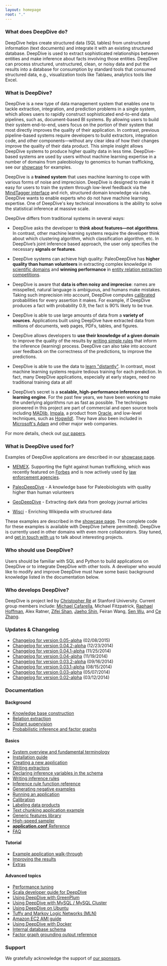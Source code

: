 ```yaml
---
layout: homepage
root: "."
---
```


### What does DeepDive do?

DeepDive helps create structured data (SQL tables) from unstructured
information (text documents) and integrate it with an existing
structured database. DeepDive is used to extract sophisticated
relationships between entities and make inference about facts
involving those entities. DeepDive can process structured,
unstructured, clean, or noisy data and put the results into a database
for consumption by standard tools that consumed structured data, e.g.,
visualization tools like Tablaeu, analytics tools like Excel.

### What is DeepDive?

DeepDive is a new type of data management system that enables one to
tackle extraction, integration, and prediction problems in a single
system, which allows users to rapidly construct sophisticated
end-to-end data pipelines, such as, document-based BI systems. By
allowing users to build their system end-to-end, users focus on the
portion of their system that most directly improves the quality of
their application. In contrast, previous pipeline-based systems
require developers to build extractors, integration code, and other
components&mdash;without any clear idea of how their changes improve
the quality of their data product. This simple insight allows DeepDive
systems to produce higher quality data in less time. DeepDive-based
systems are used by users without machine learning expertise in a
number of domains from paleobiology to genomics to human trafficking,
see our [showcase](doc/showcase/apps.html) for examples.

DeepDive is a **trained system** that uses machine learning to cope
with various forms of noise and imprecision. DeepDive is designed to
make it easy for users to train the system through low-level feedback
via the [MindTagger interface](doc/basics/labeling.html) and rich,
structured domain knowledge via rules. DeepDive wants to enable
experts who do not have machine learning expertise. One of DeepDive's
key technical innovations is the ability to solve the statistical
inference at massive scale.

DeepDive differs from traditional systems in several ways:

- DeepDive asks the developer to **think about features—not algorithms**.
  In contrast, other machine learning systems require the developer
  think about which clustering algorithm, which classification algorithm, etc.
  In DeepDive’s joint inference based approach, the user only specifies
  the necessary **signals or features**. 
- DeepDive systems can achieve high quality: PaleoDeepDive has **higher quality than human volunteers** in extracting complex knowledge in 
  [scientific domains](http://www.plosone.org/article/info:doi/10.1371/journal.pone.0113523) and  **winning performance** in 
  [entity relation extraction competitions](http://i.stanford.edu/hazy/papers/2014kbp-systemdescription.pdf). 
  
- DeepDive is aware that **data is often noisy and imprecise**: names
  are misspelled, natural language is ambiguous, and humans make
  mistakes. Taking such imprecision into account, DeepDive computes
  [calibrated](doc/basics/calibration.html) probabilities for every
  assertion it makes. For example, if DeepDive produces a fact with
  probability 0.9, the fact is 90% likely to be true.

- DeepDive is
  able to use large amounts of data from a **variety of sources**.
  Applications built using DeepDive have extracted data from millions
  of documents, web pages, PDFs, tables, and figures.

- DeepDive
  allows developers to **use their knowledge of a given domain** to
  improve the quality of the results by [writing simple
  rules](doc/basics/inference_rules.html) that inform the inference
  (learning) process.  DeepDive can also take into account user
  feedback on the correctness of the predictions, to improve the
  predictions.

- DeepDive is able to use the data to [learn
  "distantly"](doc/general/distant_supervision.html). In contrast,
  most machine learning systems require tedious training for each
  prediction. In fact, many DeepDive applications, especially at early
  stages, need no traditional training data at all!

- DeepDive’s
  secret is a **scalable, high-performance inference and learning
  engine**. For the past few years, we have been working to make the
  underlying algorithms run as fast as possible. The techniques
  pioneered in this project are part of commercial and open source
  tools including [MADlib](http://madlib.net/),
  [Impala](http://www.cloudera.com/content/cloudera/en/products-and-services/cdh/impala.html),
  a product from
  [Oracle](https://blogs.oracle.com/R/entry/low_rank_matrix_factorization_in),
  and low-level techniques, such as
  [Hogwild!](http://i.stanford.edu/hazy/papers/hogwild-nips.pdf). They
  have also been included in [Microsoft's
  Adam](http://www.wired.com/2014/07/microsoft-adam/) and other major
  web companies.

For more details, check out [our papers](doc/papers.html).


### What is DeepDive used for?

Examples of DeepDive applications are described in our [showcase page](doc/showcase/apps.html).

- [MEMEX](doc/showcase/apps.html#memex). Supporting the fight against human trafficking, which was recently featured on [Forbes](http://www.forbes.com/sites/thomasbrewster/2015/04/17/darpa-nasa-and-partners-show-off-memex/) and is now actively used by [law enforcement agencies](http://humantraffickingcenter.org/posts-by-htc-associates/memex-helps-find-human-trafficking-cases-online/). 

- [PaleoDeepDive](https://www.youtube.com/watch?v=Cj2-dQ2nwoY) - A knowledge base for Paleobiologists with quality higher than human volunteers

- [GeoDeepDive](https://www.youtube.com/watch?v=X8uhs28O3eA) - Extracting dark data from geology journal articles

- [Wisci](https://www.youtube.com/watch?v=Q1IpE9_pBu4) - Enriching Wikipedia with structured data

These examples are described in the [showcase
page](doc/showcase/apps.html).  The complete code for these examples
is available with DeepDive (where permitted). DeepDive is currently
used in other domains with even more collaborators. Stay tuned, and
[get in touch with us](mailto:contact.hazy@gmail.com) to talk about
interesting projects.

### Who should use DeepDive?

Users should be familiar with SQL and Python to build applications on
DeepDive or to integrate DeepDive with other tools. A developer who
would like to modify and improve DeepDive must have some basic
background knowledge listed in the documentation below.

### Who develops DeepDive?

DeepDive is project led by [Christopher Ré](http://cs.stanford.edu/people/chrismre/)
at Stanford University. Current group members include:
[Michael Cafarella](http://web.eecs.umich.edu/~michjc/),
Michael Fitzpatrick,
[Raphael Hoffman](http://raphaelhoffmann.com/),
Alex Ratner,
[Zifei Shan](http://www.zifeishan.org/), 
[Jaeho Shin](http://cs.stanford.edu/~netj/),
Feiran Wang,
[Sen Wu](http://stanford.edu/~senwu/),
and
[Ce Zhang](http://pages.cs.wisc.edu/~czhang/).

### Updates &amp; Changelog 

- [Changelog for version 0.05-alpha](doc/changelog/0.05.01-alpha.html) (02/08/2015)
- [Changelog for version 0.04.2-alpha](doc/changelog/0.04.2-alpha.html) (12/23/2014)
- [Changelog for version 0.04.1-alpha](doc/changelog/0.04.1-alpha.html) (11/25/2014)
- [Changelog for version 0.04-alpha](doc/changelog/0.04-alpha.html) (11/19/2014)
- [Changelog for version 0.03.2-alpha](doc/changelog/0.03.2-alpha.html) (09/16/2014)
- [Changelog for version 0.03.1-alpha](doc/changelog/0.03.1-alpha.html) (08/15/2014)
- [Changelog for version 0.03-alpha](doc/changelog/0.03-alpha.html) (05/07/2014)
- [Changelog for version 0.02-alpha](doc/changelog/0.02-alpha.html) (03/12/2014)

### <a name="documentation" href="#"></a> Documentation

#### Background

- [Knowledge base construction](doc/general/kbc.html)
- [Relation extraction](doc/general/relation_extraction.html)
- [Distant supervision](doc/general/distant_supervision.html)
- [Probabilistic inference and factor graphs](doc/general/inference.html)

#### Basics

- [System overview and fundamental terminology](doc/basics/overview.html)
- [Installation guide](doc/basics/installation.html)
- [Creating a new application](doc/basics/writing.html)
- [Writing extractors](doc/basics/extractors.html)
- [Declaring inference variables in the schema](doc/basics/schema.html)
- [Writing inference rules](doc/basics/inference_rules.html)
- [Inference rule function reference](doc/basics/inference_rule_functions.html)
- [Generating negative examples](doc/basics/generating_negative_examples.html)
- [Running an application](doc/basics/running.html)
- [Calibration](doc/basics/calibration.html)
- [Labeling data products](doc/basics/labeling.html)
- [Text chunking application example](doc/basics/chunking.html)
- [Generic features library](doc/basics/gen_feats.html)
- [High-speed sampler](doc/basics/sampler.html)
- [**application.conf** Reference](doc/basics/configuration.html)
- [FAQ](doc/basics/faq.html)

#### Tutorial

- [Example application walk-through](doc/basics/walkthrough/walkthrough.html)
- [Improving the results](doc/basics/walkthrough/walkthrough-improve.html)
- [Extras](doc/basics/walkthrough/walkthrough-extras.html)

#### Advanced topics

- [Performance tuning](doc/advanced/performance.html)
- [Scala developer guide for DeepDive](doc/advanced/developer.html)
- [Using DeepDive with GreenPlum](doc/advanced/greenplum.html)
- [Using DeepDive with MySQL / MySQL Cluster](doc/advanced/mysql.html)
- [Using DeepDive on Ubuntu](doc/advanced/ubuntu.html)
- [Tuffy and Markov Logic Networks (MLN)](doc/advanced/markov_logic_network.html)
- [Amazon EC2 AMI guide](doc/advanced/ec2.html)
- [Using DeepDive with Docker](doc/advanced/docker.html)
- [Internal database schema](doc/advanced/reserved_tables.html)
- [Factor graph grounding output reference](doc/advanced/factor_graph_schema.html)

### Support

We gratefully acknowledge the support of [our sponsors](doc/support.html).
